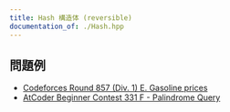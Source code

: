 ```yaml
---
title: Hash 構造体 (reversible)
documentation_of: ./Hash.hpp
---
```


## 問題例
- [Codeforces Round 857 (Div. 1) E. Gasoline prices](https://codeforces.com/contest/1801/problem/E)
- [AtCoder Beginner Contest 331 F - Palindrome Query](https://atcoder.jp/contests/abc331/tasks/abc331_f)